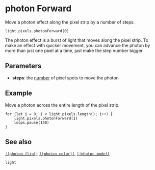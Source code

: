 # photon Forward

Move a photon effect along the pixel strip by a number of steps.

```sig
light.pixels.photonForward(0)
```

The photon effect is a burst of light that moves along the pixel strip. To make
an effect with quicker movement, you can advance the photon by more than just
one pixel at a time, just make the step number bigger.

## Parameters

* **steps**: the [number](/types/number) of pixel spots to move the photon

## Example

Move a photon across the entire length of the pixel strip.

```blocks
for (let i = 0; i < light.pixels.length(); i++) {
    light.pixels.photonForward(1)
    loops.pause(150)
}
```
## See also

[``||photon flip||``](/reference/light/photon-flip)
[``||photon color||``](/reference/light/photon-color),
[``||photon mode||``](/reference/light/photon-mode)

```package
light
```


